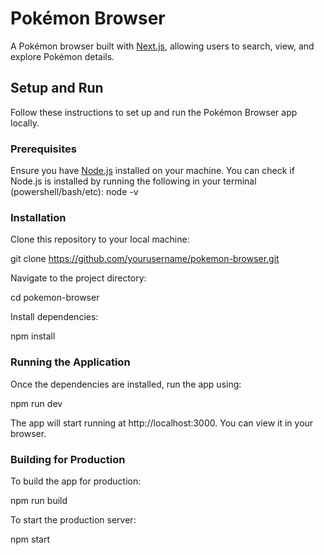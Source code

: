 # Pokémon Browser

A Pokémon browser built with [Next.js](https://nextjs.org/), allowing users to search, view, and explore Pokémon details.

## Setup and Run

Follow these instructions to set up and run the Pokémon Browser app locally.

### Prerequisites

Ensure you have [Node.js](https://nodejs.org/) installed on your machine. You can check if Node.js is installed by running the following in your terminal (powershell/bash/etc):
node -v

### Installation

Clone this repository to your local machine:

git clone https://github.com/yourusername/pokemon-browser.git

Navigate to the project directory:

cd pokemon-browser

Install dependencies:

npm install

### Running the Application

Once the dependencies are installed, run the app using:

npm run dev

The app will start running at http://localhost:3000. You can view it in your browser.

### Building for Production

To build the app for production:

npm run build

To start the production server:

npm start


